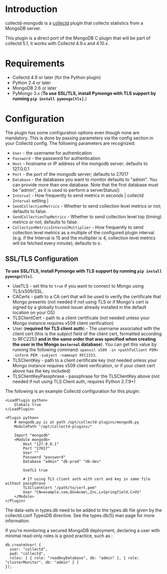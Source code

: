 # Introduction

collectd-mongodb is a [collectd](http://www.collectd.org/) plugin that collects statistics from a MongoDB server.

This plugin is a direct port of the MongoDB C plugin that will be part of collectd 5.1, it works with Collectd 4.9.x and 4.10.x.

# Requirements

* Collectd 4.9 or later (for the Python plugin)
* Python 2.4 or later
* MongoDB 2.6 or later
* PyMongo 3.x (**To use SSL/TLS, install Pymongo with TLS support by running `pip install pymongo[tls]`.**)

# Configuration

The plugin has some configuration options even though none are mandatory. This is done by passing parameters via the <Module> config section in your Collectd config. The following parameters are recognized:

* `User` - the username for authentication
* `Password` - the password for authentication
* `Host` - hostname or IP address of the mongodb server; defaults to 127.0.0.1
* `Port` - the port of the mongodb server; defaults to 27017
* `Database` - the databases you want to monitor defaults to "admin". You can provide more than one database. Note that the first database _must_ be "admin", as it is used to perform a serverStatus()
* `Interval` - How frequently to send metrics in seconds | collectd `Interval` setting |
* `SendCollectionMetrics` - Whether to send collection level metrics or not; defaults to false.
* `SendCollectionTopMetrics` - Whether to send collection level top (timing) metrics or not; defaults to false.
* `CollectionMetricsIntervalMultiplier` - How frequently to send collection level metrics as a multiple of the configured plugin interval (e.g. if the Interval is 15 and the multiplier is 4, collection level metrics will be fetched every minute); defaults to `6`.

## SSL/TLS Configuration
**To use SSL/TLS, install Pymongo with TLS support by running `pip install pymongo[tls]`.**

* UseTLS - set this to `true` if you want to connect to Mongo using TLS/x509/SSL.
* CACerts - path to a CA cert that will be used to verify the certificate that
    Mongo presents (not needed if not using TLS or if Mongo's cert is signed by
    a globally trusted issuer already installed in the default location on your
    OS)
* TLSClientCert - path to a client certificate (not needed unless your Mongo
    instance requires x509 client verification)
* User (**required for TLS client auth**) - The username associated with the client cert
    (this is the *subject* field of the client cert, formatted according to
    RFC2253 **and in the same order that was specified when creating the user
    in the Mongo `$external` database**).  You can get this value by running
    the following command: `openssl x509 -in <pathToClient PEM> -inform PEM
    -subject -nameopt RFC2253`.
* TLSClientKey - path to a client certificate key (not needed unless your Mongo
    instance requires x509 client verification, or if your client cert above
    has the key included)
* TLSClientKeyPassphrase - passphrase for the TLSClientKey above (not needed if
    not using TLS Client auth, requires Python 2.7.9+)




The following is an example Collectd configuration for this plugin:

    <LoadPlugin python>
        Globals true
    </LoadPlugin>

    <Plugin python>
        # mongodb.py is at path /opt/collectd-plugins/mongodb.py
        ModulePath "/opt/collectd-plugins/"

        Import "mongodb"
        <Module mongodb>
            Host "127.0.0.1"
            Port "27017"
            User ""
            Password "password"
            Database "admin" "db-prod" "db-dev"

            UseTLS true

            # If using TLS client auth with cert and key in same file without passphrase
            TLSClientCert "/path/to/cert.pem"
            User "CN=example.com,OU=Acme\,Inc,L=Springfield,C=US"
        </Module>
    </Plugin>

The data-sets in types.db need to be added to the types.db file given by the collectd.conf TypesDB directive. See the types.db(5) man page for more information.

If you're monitoring a secured MongoDB deployment, declaring a user with minimal read-only roles is a good practice, such as : 


    db.createUser( {
      user: "collectd",
      pwd: "collectd",
      roles: [ { role: "readAnyDatabase", db: "admin" }, { role: "clusterMonitor", db: "admin" } ]
    });
 
